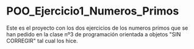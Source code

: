 # POO_Ejercicio1_Numeros_Primos
Este es el proyecto con los dos ejercicios de los numeros primos que se han pedido en 
la clase nº3 de programación orientada a objetos "SIN CORREGIR" tal cual los hice.
